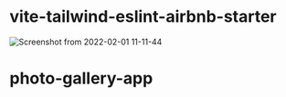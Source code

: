 # vite-tailwind-eslint-airbnb-starter
![Screenshot from 2022-02-01 11-11-44](https://user-images.githubusercontent.com/54845047/151907839-39b6400a-9bf1-4089-8bcd-c15cb7859ac1.png)
# photo-gallery-app
